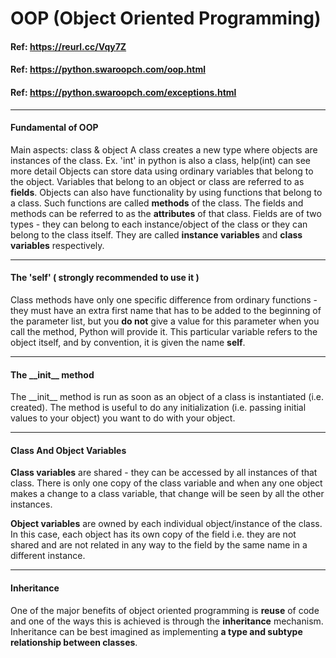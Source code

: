 # OOP (Object Oriented Programming)
#### Ref: https://reurl.cc/Vqy7Z
#### Ref: https://python.swaroopch.com/oop.html
#### Ref: https://python.swaroopch.com/exceptions.html

----
#### Fundamental of OOP
Main aspects: class & object
A class creates a new type where objects are instances of the class.
Ex. 'int' in python is also a class, help(int) can see more detail
Objects can store data using ordinary variables that belong to the object. Variables that belong to an object or class are referred to as **fields**.
Objects can also have functionality by using functions that belong to a class. Such functions are called **methods** of the class.
The fields and methods can be referred to as the **attributes** of that class.
Fields are of two types - they can belong to each instance/object of the class or they can belong to the class itself. They are called **instance variables** and **class variables** respectively.

----
#### The 'self' ( strongly recommended to use it )
Class methods have only one specific difference from ordinary functions - they must have an extra first name that has to be added to the beginning of the parameter list, but you **do not** give a value for this parameter when you call the method, Python will provide it. This particular variable refers to the object itself, and by convention, it is given the name **self**.

----
#### The \_\_init\_\_ method
The \_\_init\_\_ method is run as soon as an object of a class is instantiated (i.e. created). The method is useful to do any initialization (i.e. passing initial values to your object) you want to do with your object. 

----
#### Class And Object Variables
**Class variables** are shared - they can be accessed by all instances of that class. There is only one copy of the class variable and when any one object makes a change to a class variable, that change will be seen by all the other instances.

**Object variables** are owned by each individual object/instance of the class. In this case, each object has its own copy of the field i.e. they are not shared and are not related in any way to the field by the same name in a different instance.

----
#### Inheritance
One of the major benefits of object oriented programming is **reuse** of code and one of the ways this is achieved is through the **inheritance** mechanism. Inheritance can be best imagined as implementing **a type and subtype relationship between classes**.

